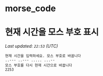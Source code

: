 # morse_code
# 현재 시간을 모스 부호 표시
<!-- MORSE_TIME_START -->
_Last updated: `22:53` (UTC)_

```
현재 시간을 입력하세요. 모스 부호로 바꿉니다
..--- ..--- ..... ...--
모스 부호를 다시 현재 시간으로 바꿉니다
2253
```
<!-- MORSE_TIME_END -->
